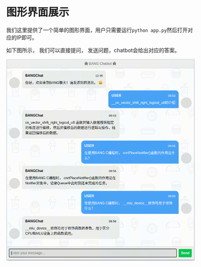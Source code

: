 # 图形界面展示

我们这里提供了一个简单的图形界面，用户只需要运行`python app.py`然后打开对应的IP即可。 

如下图所示， 我们可以直接提问， 发送问题，chatbot会给出对应的答案。

![chatbot](./../images/gui.png)